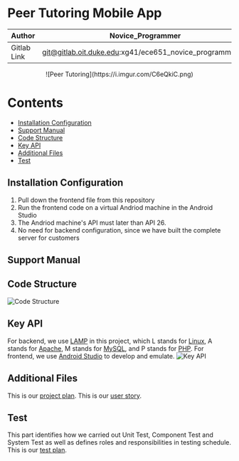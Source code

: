 Peer Tutoring Mobile App
===========================================
|Author|Novice_Programmer|
|---|---
|Gitlab Link|git@gitlab.oit.duke.edu:xg41/ece651_novice_programmer.git

<center>![Peer Tutoring](https://i.imgur.com/C6eQkiC.png)</center>


# Contents
* [Installation Configuration](#installation-configuration)
* [Support Manual](#support-manual)
* [Code Structure](#code-structure)
* [Key API](#key-api)
* [Additional Files](#additional-files)
* [Test](#test)

## Installation Configuration
1. Pull down the frontend file from this repository
2. Run the frontend code on a virtual Andriod machine in the Android Studio  
3. The Andriod machine's API must later than API 26.
4. No need for backend configuration, since we have built the complete server for customers

## Support Manual




## Code Structure
![Code Structure](https://i.imgur.com/hdYQBtH.jpg)

## Key API
For backend, we use [LAMP](https://en.wikipedia.org/wiki/LAMP_(software_bundle)) in this project, which L stands for [Linux](https://en.wikipedia.org/wiki/Linux), A stands for [Apache](https://en.wikipedia.org/wiki/Apache_HTTP_Server), M stands for [MySQL](https://en.wikipedia.org/wiki/MySQL), and P stands for [PHP](https://en.wikipedia.org/wiki/PHP).
For frontend, we use [Android Studio](https://en.wikipedia.org/wiki/Android_Studio) to develop and emulate. 
![Key API](https://i.imgur.com/uMbkKv8.jpg)

## Additional Files
This is our [project plan](https://gitlab.oit.duke.edu/xg41/ece651_novice_programmer/blob/master/Project%20Plan.pdf).
This is our [user story](https://gitlab.oit.duke.edu/xg41/ece651_novice_programmer/blob/master/User_story.pdf).

## Test
This part identifies how we carried out Unit Test, Component Test and System Test as well as defines roles and responsibilities in testing schedule.
This is our [test plan](https://gitlab.oit.duke.edu/xg41/ece651_novice_programmer/blob/master/Test%20Plan.pdf).


